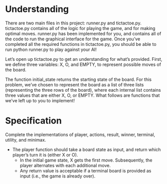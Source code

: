 # Understanding
There are two main files in this project: runner.py and tictactoe.py. tictactoe.py contains all of the logic for playing the game, and for making optimal moves. runner.py has been implemented for you, and contains all of the code to run the graphical interface for the game. Once you’ve completed all the required functions in tictactoe.py, you should be able to run python runner.py to play against your AI!

Let’s open up tictactoe.py to get an understanding for what’s provided. First, we define three variables: X, O, and EMPTY, to represent possible moves of the board.

The function initial_state returns the starting state of the board. For this problem, we’ve chosen to represent the board as a list of three lists (representing the three rows of the board), where each internal list contains three values that are either X, O, or EMPTY. What follows are functions that we’ve left up to you to implement!

# Specification
Complete the implementations of player, actions, result, winner, terminal, utility, and minimax.

* The player function should take a board state as input, and return which player’s turn it is (either X or O).
  * In the initial game state, X gets the first move. Subsequently, the player alternates with each additional move.
  * Any return value is acceptable if a terminal board is provided as input (i.e., the game is already over).
